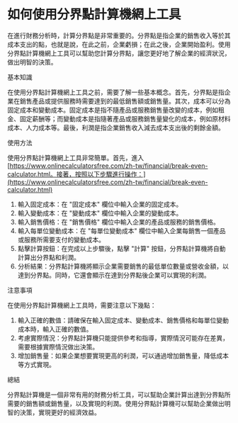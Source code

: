 如何使用分界點計算機網上工具
==============

在進行財務分析時，計算分界點是非常重要的。分界點是指企業的銷售收入等於其成本支出的點，也就是說，在此之前，企業虧損；在此之後，企業開始盈利。使用分界點計算機網上工具可以幫助您計算分界點，讓您更好地了解企業的經濟狀況，做出明智的決策。

基本知識

在使用分界點計算機網上工具之前，需要了解一些基本概念。首先，分界點是指企業在銷售產品或提供服務時需要達到的最低銷售額或銷售量。其次，成本可以分為固定成本和變動成本。固定成本是指不隨產品或服務銷售量改變的成本，例如租金、固定薪酬等；而變動成本是指隨著產品或服務銷售量變化的成本，例如原材料成本、人力成本等。最後，利潤是指企業銷售收入減去成本支出後的剩餘金額。

使用方法

使用分界點計算機網上工具非常簡單。首先，進入[https://www.onlinecalculatorsfree.com/zh-tw/financial/break-even-calculator.html。接著，按照以下步驟進行操作：](https://www.onlinecalculatorsfree.com/zh-tw/financial/break-even-calculator.html)

1. 輸入固定成本：在 "固定成本" 欄位中輸入企業的固定成本。
2. 輸入變動成本：在 "變動成本" 欄位中輸入企業的變動成本。
3. 輸入銷售價格：在 "銷售價格" 欄位中輸入企業的產品或服務的銷售價格。
4. 輸入每單位變動成本：在 "每單位變動成本" 欄位中輸入企業每銷售一個產品或服務所需要支付的變動成本。
5. 點擊計算按鈕：在完成以上步驟後，點擊 "計算" 按鈕，分界點計算機將自動計算出分界點和利潤。
6. 分析結果：分界點計算機將顯示企業需要銷售的最低單位數量或營收金額，以達到分界點。同時，它還會顯示在達到分界點後企業可以實現的利潤。

注意事項

在使用分界點計算機網上工具時，需要注意以下幾點：

1. 輸入正確的數值：請確保在輸入固定成本、變動成本、銷售價格和每單位變動成本時，輸入正確的數值。
2. 考慮實際情況：分界點計算機只能提供參考和指導，實際情況可能存在差異，需要根據實際情況做出決策。
3. 增加銷售量：如果企業想要實現更高的利潤，可以通過增加銷售量，降低成本等方式實現。

總結

分界點計算機是一個非常有用的財務分析工具，可以幫助企業計算出達到分界點所需要的銷售額或銷售量，以及實現的利潤。使用分界點計算機可以幫助企業做出明智的決策，實現更好的經濟效益。